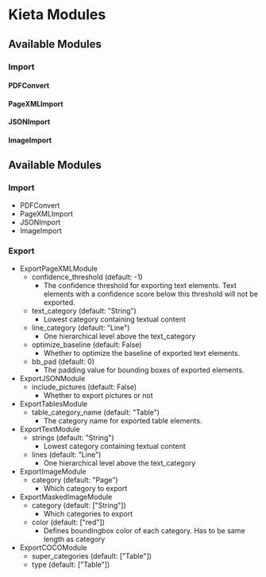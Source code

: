 # Kieta Modules


## Available Modules

### Import

#### PDFConvert
#### PageXMLImport
#### JSONImport
#### ImageImport
## Available Modules

### Import

- PDFConvert
- PageXMLImport
- JSONImport
- ImageImport

### Export

- ExportPageXMLModule
    - confidence_threshold (default: -1)
        - The confidence threshold for exporting text elements. Text elements with a confidence score below this threshold will not be exported.
    - text_category (default: "String")
        - Lowest category containing textual content
    - line_category (default: "Line")
        - One hierarchical level above the text_category
    - optimize_baseline (default: False)
        - Whether to optimize the baseline of exported text elements.
    - bb_pad (default: 0)
        - The padding value for bounding boxes of exported elements.
- ExportJSONModule
    - include_pictures (default: False)
        - Whether to export pictures or not
- ExportTablesModule
    - table_category_name (default: "Table")
        - The category name for exported table elements.
- ExportTextModule
    - strings (default: "String")
        - Lowest category containing textual content
    - lines (default: "Line")
        - One hierarchical level above the text_category
- ExportImageModule
    - category (default: "Page")
        - Which category to export
- ExportMaskedImageModule
    - category (default: ["String"])
        - Which categories to export
    - color (default: ["red"])
        - Defines boundingbox color of each category. Has to be same length as category
- ExportCOCOModule
    - super_categories (default: ["Table"])
    - type (default: ["Table"])

